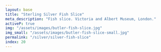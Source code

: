 ```yaml
---
layout: base
title: "Sterling Silver Fish Slice"
meta_description: "Fish slice. Victoria and Albert Museum, London."
activeP: true
img: "/assets/images/butler-fish-slice.jpg"
img_small: "/assets/images/butler-fish-slice-small.jpg"
permalink: "/silver/silver-fish-slice"
index: 20
---
```


